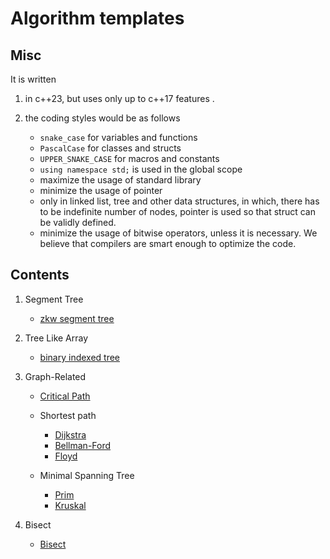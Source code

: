 # Algorithm templates

## Misc

It is written

1. in c++23, but uses only up to c++17 features .
2. the coding styles would be as follows

    - `snake_case` for variables and functions
    - `PascalCase` for classes and structs
    - `UPPER_SNAKE_CASE` for macros and constants
    - `using namespace std;` is used in the global scope
    - maximize the usage of standard library
    - minimize the usage of pointer
    - only in linked list, tree and other data structures, in which, there has to be indefinite number of nodes, pointer is used so that struct can be validly defined.
    - minimize the usage of bitwise operators, unless it is necessary. We believe that compilers are smart enough to optimize the code.

## Contents

1. Segment Tree

    - [zkw segment tree](./segment_tree/zkw_segment_tree.cxx)

2. Tree Like Array

    - [binary indexed tree](./tree_array/tree_array.cxx)

3. Graph-Related

    - [Critical Path](./graph/critical_path.cxx)
    - Shortest path

        - [Dijkstra](./graph/shortest_path/dijkstra.cxx)
        - [Bellman-Ford](./graph/shortest_path/bellman_ford.cxx)
        - [Floyd](./graph/shortest_path/floyd.cxx)
    - Minimal Spanning Tree

        - [Prim](./graph/minimal_spanning_tree/prim.cxx)
        - [Kruskal](./graph/minimal_spanning_tree/kruskal.cxx)

4. Bisect

    - [Bisect](./bisect/bisect.cxx)
